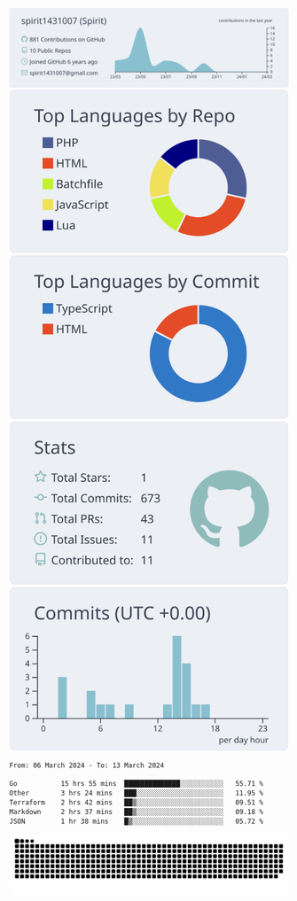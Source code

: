 [![](https://raw.githubusercontent.com/spirit1431007/spirit1431007/master/profile-summary-card-output/nord_bright/0-profile-details.svg)](https://git.io/spiritx)
[![](https://raw.githubusercontent.com/spirit1431007/spirit1431007/master/profile-summary-card-output/nord_bright/1-repos-per-language.svg)](https://git.io/spiritx) [![](https://raw.githubusercontent.com/spirit1431007/spirit1431007/master/profile-summary-card-output/nord_bright/2-most-commit-language.svg)](https://git.io/spiritx)
[![](https://raw.githubusercontent.com/spirit1431007/spirit1431007/master/profile-summary-card-output/nord_bright/3-stats.svg)](https://git.io/spiritx) [![](https://raw.githubusercontent.com/spirit1431007/spirit1431007/master/profile-summary-card-output/nord_bright/4-productive-time.svg)](https://git.io/spiritx)

<!--START_SECTION:waka-->

```txt
From: 06 March 2024 - To: 13 March 2024

Go           15 hrs 55 mins  ██████████████░░░░░░░░░░░   55.71 %
Other        3 hrs 24 mins   ███░░░░░░░░░░░░░░░░░░░░░░   11.95 %
Terraform    2 hrs 42 mins   ██▒░░░░░░░░░░░░░░░░░░░░░░   09.51 %
Markdown     2 hrs 37 mins   ██▒░░░░░░░░░░░░░░░░░░░░░░   09.18 %
JSON         1 hr 38 mins    █▒░░░░░░░░░░░░░░░░░░░░░░░   05.72 %
```

<!--END_SECTION:waka-->

![contribution](https://github.com/spirit1431007/spirit1431007/blob/output/github-contribution-grid-snake.svg)
